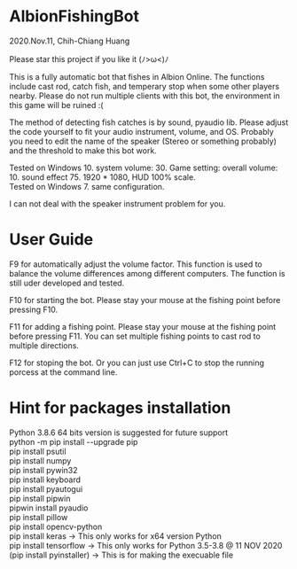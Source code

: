 # AlbionFishingBot
2020.Nov.11, Chih-Chiang Huang

Please star this project if you like it (ﾉ>ω<)ﾉ

This is a fully automatic bot that fishes in Albion Online. The functions include cast rod, catch fish, and temperary stop when some other players nearby. Please do not run multiple clients with this bot, the environment in this game will be ruined :(

The method of detecting fish catches is by sound, pyaudio lib. Please adjust the code yourself to fit your audio instrument, volume, and OS. Probably you need to edit the name of the speaker (Stereo or something probably) and the threshold to make this bot work.

Tested on Windows 10. system volume: 30. Game setting: overall volume: 10. sound effect 75. 1920 * 1080, HUD 100% scale.  
Tested on Windows 7.  same configuration.

I can not deal with the speaker instrument problem for you.

# User Guide
F9 for automatically adjust the volume factor. This function is used to balance the volume differences among different computers. The function is still uder developed and tested.

F10 for starting the bot. Please stay your mouse at the fishing point before pressing F10.

F11 for adding a fishing point. Please stay your mouse at the fishing point before pressing F11. You can set multiple fishing points to cast rod to multiple directions.

F12 for stoping the bot. Or you can just use Ctrl+C to stop the running porcess at the command line.

# Hint for packages installation
Python 3.8.6 64 bits version is suggested for future support  
python -m pip install --upgrade pip  
pip install psutil  
pip install numpy  
pip install pywin32  
pip install keyboard  
pip install pyautogui  
pip install pipwin  
pipwin install pyaudio  
pip install pillow  
pip install opencv-python  
pip install keras         -> This only works for x64 version Python  
pip install tensorflow    -> This only works for Python 3.5-3.8 @ 11 NOV 2020  
(pip install pyinstaller) -> This is for making the execuable file
